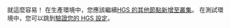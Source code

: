 就這麼容易！ 在生產環境中，您應該繼續[HGS 的其他節點新增至叢集](https://docs.microsoft.com/windows-server/virtualization/guarded-fabric-shielded-vm/guarded-fabric-configure-additional-hgs-nodes)。 在測試環境中，您可以跳到[驗證您的 HGS 設定](https://docs.microsoft.com/windows-server/virtualization/guarded-fabric-shielded-vm/guarded-fabric-verify-hgs-configuration)。

<!-- Appears in guarded-fabric-initialize-hgs-ad-mode-default.md and guarded-fabric-initialize-hgs-tpm-mode-default.md
-->
    
